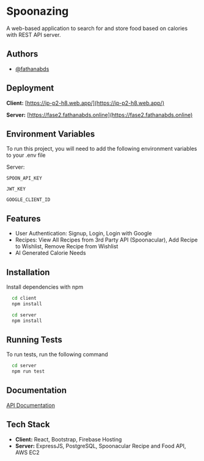 # Spoonazing

A web-based application to search for and store food based on calories with REST API server.

## Authors

- [@fathanabds](https://github.com/fathanabds)

## Deployment

**Client:** [https://ip-p2-h8.web.app/](https://ip-p2-h8.web.app/)

**Server:** [https://fase2.fathanabds.online](https://fase2.fathanabds.online)

## Environment Variables

To run this project, you will need to add the following environment variables to your .env file

Server:

`SPOON_API_KEY`

`JWT_KEY`

`GOOGLE_CLIENT_ID`

## Features

- User Authentication: Signup, Login, Login with Google
- Recipes: View All Recipes from 3rd Party API (Spoonacular), Add Recipe to Wishlist, Remove Recipe from Wishlist
- AI Generated Calorie Needs

## Installation

Install dependencies with npm

```bash
  cd client
  npm install
```

```bash
  cd server
  npm install
```

## Running Tests

To run tests, run the following command

```bash
  cd server
  npm run test
```

## Documentation

[API Documentation](https://github.com/fathanabds/IP-RMT54/blob/main/api_doc.md)

## Tech Stack

- **Client:** React, Bootstrap, Firebase Hosting
- **Server:** ExpressJS, PostgreSQL, Spoonacular Recipe and Food API, AWS EC2
